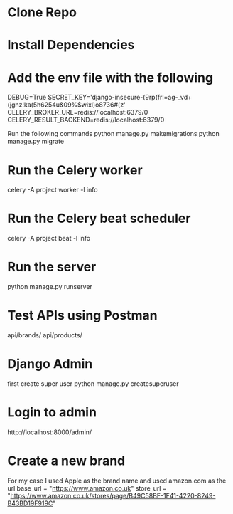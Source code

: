 # Clone Repo
# Install Dependencies

# Add the env file with the following
DEBUG=True
SECRET_KEY='django-insecure-(9rp(frl=ag-_vd+(jgnz!ka(5h6254u&09%$wixl)o8736#(z'
CELERY_BROKER_URL=redis://localhost:6379/0
CELERY_RESULT_BACKEND=redis://localhost:6379/0

Run the following commands
python manage.py makemigrations
python manage.py migrate

# Run the Celery worker
celery -A project worker -l info

# Run the Celery beat scheduler
celery -A project beat -l info

# Run the server
python manage.py runserver

# Test APIs using Postman

api/brands/
api/products/

# Django Admin 
first create super user
python manage.py createsuperuser

# Login to admin
http://localhost:8000/admin/

# Create a new brand
For my case I used Apple as the brand name
and used amazon.com as the url
base_url = "https://www.amazon.co.uk"
store_url = "https://www.amazon.co.uk/stores/page/B49C58BF-1F41-4220-8249-B43BD19F919C"
